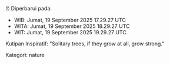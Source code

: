 ⏰ Diperbarui pada:
- WIB: Jumat, 19 September 2025 17.29.27 UTC
- WITA: Jumat, 19 September 2025 18.29.27 UTC
- WIT: Jumat, 19 September 2025 19.29.27 UTC

Kutipan Inspiratif:
"Solitary trees, if they grow at all, grow strong."


Kategori: nature

